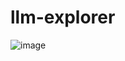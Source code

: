 # llm-explorer

![image](https://github.com/user-attachments/assets/bebaa0cd-b33e-44ab-938b-60cd4eba149c)
